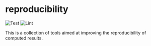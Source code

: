 # reproducibility

![Test](https://github.com/cblessing24/reproducibility/workflows/Test/badge.svg)
![Lint](https://github.com/cblessing24/reproducibility/workflows/Lint/badge.svg)

This is a collection of tools aimed at improving the reproducibility of computed results.
